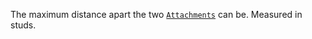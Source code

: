 The maximum distance apart the two [`Attachments`](https://create.roblox.com/docs/reference/engine/classes/Attachment) can be.
Measured in studs.